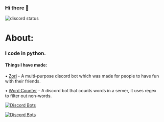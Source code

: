 ### Hi there 👋


![discord status](https://img.shields.io/endpoint?label=status&url=https://dev.discordprofiles.me/api/badge/status/750470053300011070)


# About:

### I code in python.

#### Things I have made:
• [Zori](https://top.gg/bot/811283944175304705) - A multi-purpose discord bot which was made for people to have fun with their friends.

• [Word Counter](https://github.com/soulrika/Word-counter-bot) - A discord bot that counts words in a server, it uses regex to filter out non-words.




[![Discord Bots](https://top.gg/api/widget/811283944175304705.svg)](https://top.gg/bot/811283944175304705)


[![Discord Bots](https://top.gg/api/widget/828031905776533554.svg)](https://top.gg/bot/828031905776533554)


